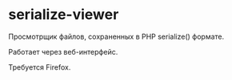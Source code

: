 # serialize-viewer
Просмотрщик файлов, сохраненных в PHP serialize() формате.

Работает через веб-интерфейс.

Требуется Firefox.
